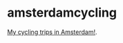 # amsterdamcycling
[My cycling trips in Amsterdam!](https://up941374.github.io/amsterdamcycling/ "My trips!").
